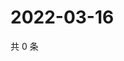 # 2022-03-16

共 0 条

<!-- BEGIN WEIBO -->
<!-- 最后更新时间 Wed Mar 16 2022 15:15:15 GMT+0800 (China Standard Time) -->

<!-- END WEIBO -->
